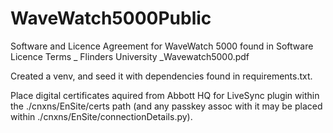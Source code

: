 # WaveWatch5000Public

Software and Licence Agreement for WaveWatch 5000 found in
Software Licence Terms _ Flinders University _Wavewatch5000.pdf

Created a venv, and seed it with dependencies found in requirements.txt.

Place digital certificates aquired from Abbott HQ for LiveSync plugin
within the ./cnxns/EnSite/certs path (and any passkey assoc with it may be
placed within ./cnxns/EnSite/connectionDetails.py).
